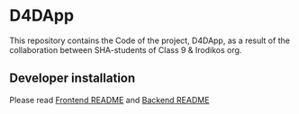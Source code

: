 # D4DApp
This repository contains the Code of the project, D4DApp, as a result of the collaboration between SHA-students of Class 9  &amp; Irodikos org.


## Developer installation


Please read [Frontend README](frontend/README.md) and [Backend README](backend/README.md)
